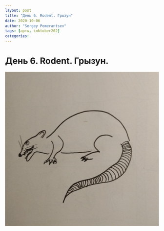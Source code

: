 ```yaml
---
layout: post
title: "День 6. Rodent. Грызун"
date: 2020-10-06
author: "Sergey Pomerantsev"
tags: [арты, inktober202]
categories:
---
```


# День 6. Rodent. Грызун.

![](assets/images/_inktober20-6.jpg)
